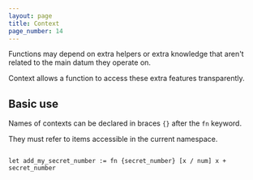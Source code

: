 ```yaml
---
layout: page
title: Context
page_number: 14
---
```


Functions may depend on extra helpers or extra knowledge that aren't related to
the main datum they operate on.

Context allows a function to access these extra features transparently.

## Basic use

Names of contexts can be declared in braces `{}` after the `fn` keyword.

They must refer to items accessible in the current namespace.

```

let add_my_secret_number := fn {secret_number} [x / num] x + secret_number
```